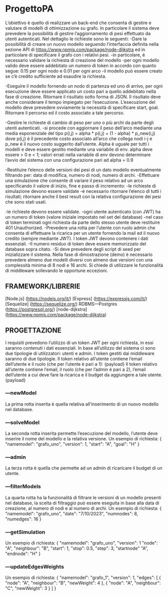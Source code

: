 # ProgettoPA

L’obiettivo è quello di realizzare un back-end che consenta di gestire e valutare di modelli di ottimizzazione su grafo. In particolare il sistema deve prevedere la possibilità di gestire l’aggiornamento di pesi effettuato da utenti autenticati.
Nel dettaglio le richieste sono le seguenti:
-Dare la possibilità di creare un nuovo modello seguendo l’interfaccia definita nella sezione API di https://www.npmjs.com/package/node-dijkstra ed in particolare di specificare il grafo con i relativi pesi.
	-in particolare, è necessario validare la richiesta di creazione del modello
	-per ogni modello valido deve essere addebitato un numero di token in accordo con quanto segue: 0.15 per ogni nodo e 0.01 per ogni arco
	-il modello può essere creato se c’è credito sufficiente ad esaudire la richiesta.
	
-Eseguire il modello fornendo un nodo di partenza ed uno di arrivo, per ogni esecuzione deve essere applicato un costo pari a quello addebitato nella fase di creazione. Ritornare il risultato sotto forma di JSON. Il risultato deve anche considerare il tempo impiegato per l’esecuzione. L’esecuzione del modello deve prevedere ovviamente la necessità di specificare start, goal. Ritornare il percorso ed il costo associato a tale percorso.

-Gestire le richieste di cambio di peso per uno o più archi da parte degli utenti autenticati.
	-si procede con aggiornare il peso dell’arco mediante una media esponenziale del tipo p(i,j) = alpha * p(i,j) + (1 - alpha) * p_new(i,j) dove p(i,j) è il precedente costo associato all’arco che collega nodi i-j e p_new è il nuovo costo suggerito dall’utente. Alpha è uguale per tutti i modelli e deve essere gestito mediante una variabile di env. alpha deve essere > 0 e < 1; valori errati nella variabile di env devono determinare l’avvio del sistema con una configurazione pari ad alpha = 0.9

-Restituire l’elenco delle versioni dei pesi di un dato modello eventualmente filtrando per: data di modifica, numero di nodi, numero di archi.
-Effettuare una simulazione che consente di variare il peso relativo ad un arco specificando il valore di inizio, fine e passo di incremento:
	-le richieste di simulazione devono essere validate 
	-è necessario ritornare l’elenco di tutti i risultati; ritornare anche il best result con la relativa configurazione dei pesi che sono stati usati.

-le richieste devono essere validate.
-ogni utente autenticato (con JWT) ha un numero di token (valore iniziale impostato nel set del database)
-nel caso di token terminati ogni richiesta da parte dello stesso utente deve restituire 401 Unauthorized.
-Prevedere una rotta per l’utente con ruolo admin che consenta di effettuare la ricarica per un utente fornendo la mail ed il nuovo credito (sempre mediante JWT). I token JWT devono contenere i dati essenziali.
-Il numero residuo di token deve essere memorizzato del database sopra citato.
-Si deve prevedere degli script di seed per inizializzare il sistema. Nella fase di dimostrazione (demo) è necessario prevedere almeno due modelli diversi con almeno due versioni con una complessità minima di 8 nodi e 16 archi.
Si chiede di utilizzare le funzionalità di middleware sollevando le opportune eccezioni.


## FRAMEWORK/LIBRERIE
[Node.js] (https://nodejs.org/it/)
[Express] (https://expressjs.com/it/)
[Sequelize] (https://sequelize.org/)
RDBMS—Postgres (https://postgresql.org/)
[node-dijkstra] (https://www.npmjs.com/package/node-dijkstra)

## PROGETTAZIONE
I requisiti prevedono l’utilizzo di un token JWT per ogni richiesta, in essi saranno contenuti i dati essenziali.
In base all’utilizzo del sistema ci sono due tipologie di utilizzatori: utenti e admin. I token gestiti dai middleware saranno di due tipologie.
Il token relativo all’utente contiene l’email dell’utente e il ruolo (che per l’utente è pari a 1):
{payload}
Il token relativo all’utente contiene l’email, il ruolo (che per l’admin è pari a 2), l’email dell’utente a cui deve fare la ricarica e il budget da aggiungere a tale utente.
{payload}

### —newModel
La prima rotta inserita è quella relativa all’inserimento di un nuovo modello nel database. 

### —solveModel
La seconda rotta inserita permette l’esecuzione del modello, l’utente deve inserire il nome del modello e la relativa versione.
Un esempio di richiesta:
{
    "namemodel": "grafo_uno",
    "version": 1,
    "start": "A",
    "goal": "H"
}

### —admin
La terza rotta è quella che permette ad un admin di ricaricare il budget di un utente.

### —filterModels
La quarta rotta ha la funzionalità di filtrare le versioni di un modello presenti nel database, la scelta di filtraggio può essere eseguita in base alla data di creazione, al numero di nodi e al numero di archi. 
Un esempio di richiesta:
{
  "namemodel": "grafo_uno",
  "date": "7/10/2023",
  "numnodes": 8,
  "numedges": 16
}

### —getSimulation
Un esempio di richiesta:
{
    "namemodel": "grafo_uno",
    "version": 1
    "node": "A",
    "neighbour": "B",
    "start": 1,
    "stop": 0.5,
    "step": 3,
    "startnode" "A",
    "endnode": "H"
}

### —updateEdgesWeights

Un esempio di richiesta:
{
  "namemodel": "grafo_1",
  "version": 1,
  "edges": [
    {
      "node": "A",
      "neighbour": "B",
      "newWeight": 4
    },
    {
      "node": "A",
      "neighbour": "C",
      "newWeight": 3
    }
  ]
}
